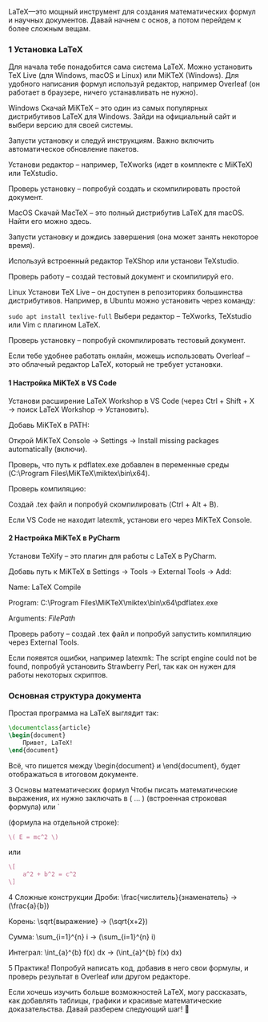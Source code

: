 LaTeX—это мощный инструмент для создания математических формул и научных документов. Давай начнем с основ, а потом перейдем к более сложным вещам.

### 1 Установка LaTeX
Для начала тебе понадобится сама система LaTeX. Можно установить TeX Live (для Windows, macOS и Linux) или MiKTeX (Windows). Для удобного написания формул используй редактор, например Overleaf (он работает в браузере, ничего устанавливать не нужно).

Windows
Скачай MiKTeX – это один из самых популярных дистрибутивов LaTeX для Windows. Зайди на официальный сайт и выбери версию для своей системы.

Запусти установку и следуй инструкциям. Важно включить автоматическое обновление пакетов.

Установи редактор – например, TeXworks (идет в комплекте с MiKTeX) или TeXstudio.

Проверь установку – попробуй создать и скомпилировать простой документ.

MacOS
Скачай MacTeX – это полный дистрибутив LaTeX для macOS. Найти его можно здесь.

Запусти установку и дождись завершения (она может занять некоторое время).

Используй встроенный редактор TeXShop или установи TeXstudio.

Проверь работу – создай тестовый документ и скомпилируй его.

Linux
Установи TeX Live – он доступен в репозиториях большинства дистрибутивов. Например, в Ubuntu можно установить через команду:

`sudo apt install texlive-full`
Выбери редактор – TeXworks, TeXstudio или Vim с плагином LaTeX.

Проверь установку – попробуй скомпилировать тестовый документ.

Если тебе удобнее работать онлайн, можешь использовать Overleaf – это облачный редактор LaTeX, который не требует установки.

#### 1 Настройка MiKTeX в VS Code
Установи расширение LaTeX Workshop в VS Code (через Ctrl + Shift + X → поиск LaTeX Workshop → Установить).

Добавь MiKTeX в PATH:

Открой MiKTeX Console → Settings → Install missing packages automatically (включи).

Проверь, что путь к pdflatex.exe добавлен в переменные среды (C:\Program Files\MiKTeX\miktex\bin\x64).

Проверь компиляцию:

Создай .tex файл и попробуй скомпилировать (Ctrl + Alt + B).

Если VS Code не находит latexmk, установи его через MiKTeX Console.

#### 2 Настройка MiKTeX в PyCharm
Установи TeXify – это плагин для работы с LaTeX в PyCharm.

Добавь путь к MiKTeX в Settings → Tools → External Tools → Add:

Name: LaTeX Compile

Program: C:\Program Files\MiKTeX\miktex\bin\x64\pdflatex.exe

Arguments: $FilePath$

Проверь работу – создай .tex файл и попробуй запустить компиляцию через External Tools.

Если появятся ошибки, например latexmk: The script engine could not be found, попробуй установить Strawberry Perl, так как он нужен для работы некоторых скриптов.

### Основная структура документа
Простая программа на LaTeX выглядит так:

```latex
\documentclass{article}
\begin{document}
    Привет, LaTeX!
\end{document}
```

Всё, что пишется между \begin{document} и \end{document}, будет отображаться в итоговом документе.

3 Основы математических формул
Чтобы писать математические выражения, их нужно заключать в \( ... \) (встроенная строковая формула) или `

 (формула на отдельной строке):

```latex
\( E = mc^2 \)
```

или

```latex
\[
    a^2 + b^2 = c^2
\]
```

4 Сложные конструкции
Дроби: \frac{числитель}{знаменатель} → \(\frac{a}{b}\)

Корень: \sqrt{выражение} → \(\sqrt{x+2}\)

Сумма: \sum_{i=1}^{n} i → \(\sum_{i=1}^{n} i\)

Интеграл: \int_{a}^{b} f(x) dx → \(\int_{a}^{b} f(x) dx\)

5 Практика!
Попробуй написать код, добавив в него свои формулы, и проверь результат в Overleaf или другом редакторе.

Если хочешь изучить больше возможностей LaTeX, могу рассказать, как добавлять таблицы, графики и красивые математические доказательства. Давай разберем следующий шаг! 🚀
